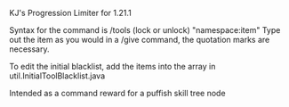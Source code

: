 KJ's Progression Limiter for 1.21.1

Syntax for the command is /tools (lock or unlock) "namespace:item"
Type out the item as you would in a /give command, the quotation marks are necessary.

To edit the initial blacklist, add the items into the array in util.InitialToolBlacklist.java

Intended as a command reward for a puffish skill tree node
